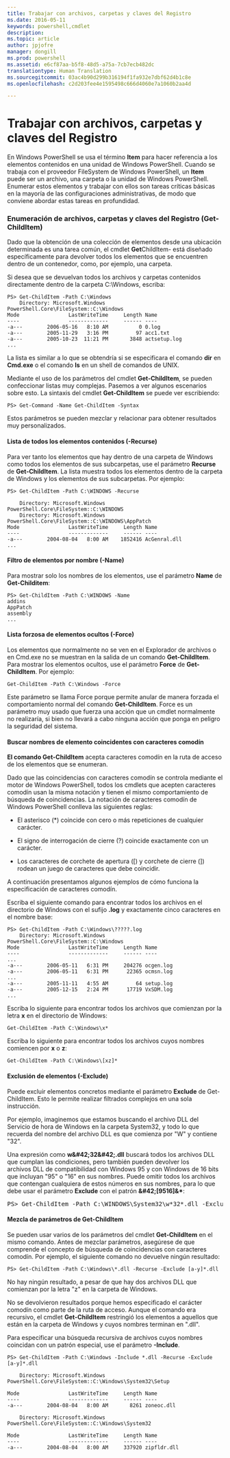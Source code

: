 ```yaml
---
title: Trabajar con archivos, carpetas y claves del Registro
ms.date: 2016-05-11
keywords: powershell,cmdlet
description: 
ms.topic: article
author: jpjofre
manager: dongill
ms.prod: powershell
ms.assetid: e6cf87aa-b5f8-48d5-a75a-7cb7ecb482dc
translationtype: Human Translation
ms.sourcegitcommit: 03ac4b90d299b316194f1fa932e7dbf62d4b1c8e
ms.openlocfilehash: c2d203fee4e1595498c666d4060e7a1060b2aa4d

---
```


# Trabajar con archivos, carpetas y claves del Registro
En Windows PowerShell se usa el término **Item** para hacer referencia a los elementos contenidos en una unidad de Windows PowerShell. Cuando se trabaja con el proveedor FileSystem de Windows PowerShell, un **Item** puede ser un archivo, una carpeta o la unidad de Windows PowerShell. Enumerar estos elementos y trabajar con ellos son tareas críticas básicas en la mayoría de las configuraciones administrativas, de modo que conviene abordar estas tareas en profundidad.

### Enumeración de archivos, carpetas y claves del Registro (Get\-ChildItem)
Dado que la obtención de una colección de elementos desde una ubicación determinada es una tarea común, el cmdlet **Get**ChildItem\- está diseñado específicamente para devolver todos los elementos que se encuentren dentro de un contenedor, como, por ejemplo, una carpeta.

Si desea que se devuelvan todos los archivos y carpetas contenidos directamente dentro de la carpeta C:\\Windows, escriba:

```
PS> Get-ChildItem -Path C:\Windows
    Directory: Microsoft.Windows PowerShell.Core\FileSystem::C:\Windows
Mode                LastWriteTime     Length Name
----                -------------     ------ ----
-a---        2006-05-16   8:10 AM          0 0.log
-a---        2005-11-29   3:16 PM         97 acc1.txt
-a---        2005-10-23  11:21 PM       3848 actsetup.log
...
```

La lista es similar a lo que se obtendría si se especificara el comando **dir** en **Cmd.exe** o el comando **ls** en un shell de comandos de UNIX.

Mediante el uso de los parámetros del cmdlet **Get\-ChildItem**, se pueden confeccionar listas muy complejas. Pasemos a ver algunos escenarios sobre esto. La sintaxis del cmdlet **Get\-ChildItem** se puede ver escribiendo:

```
PS> Get-Command -Name Get-ChildItem -Syntax
```

Estos parámetros se pueden mezclar y relacionar para obtener resultados muy personalizados.

#### Lista de todos los elementos contenidos (\-Recurse)
Para ver tanto los elementos que hay dentro de una carpeta de Windows como todos los elementos de sus subcarpetas, use el parámetro **Recurse** de **Get\-ChildItem**. La lista muestra todos los elementos dentro de la carpeta de Windows y los elementos de sus subcarpetas. Por ejemplo:

```
PS> Get-ChildItem -Path C:\WINDOWS -Recurse

    Directory: Microsoft.Windows PowerShell.Core\FileSystem::C:\WINDOWS
    Directory: Microsoft.Windows PowerShell.Core\FileSystem::C:\WINDOWS\AppPatch
Mode                LastWriteTime     Length Name
----                -------------     ------ ----
-a---        2004-08-04   8:00 AM    1852416 AcGenral.dll
...
```

#### Filtro de elementos por nombre (\-Name)
Para mostrar solo los nombres de los elementos, use el parámetro **Name** de **Get\-Childitem**:

```
PS> Get-ChildItem -Path C:\WINDOWS -Name
addins
AppPatch
assembly
...
```

#### Lista forzosa de elementos ocultos (\-Force)
Los elementos que normalmente no se ven en el Explorador de archivos o en Cmd.exe no se muestran en la salida de un comando **Get\-ChildItem**. Para mostrar los elementos ocultos, use el parámetro **Force** de **Get\-ChildItem**. Por ejemplo:

```
Get-ChildItem -Path C:\Windows -Force
```

Este parámetro se llama Force porque permite anular de manera forzada el comportamiento normal del comando **Get\-ChildItem**. Force es un parámetro muy usado que fuerza una acción que un cmdlet normalmente no realizaría, si bien no llevará a cabo ninguna acción que ponga en peligro la seguridad del sistema.

#### Buscar nombres de elemento coincidentes con caracteres comodín
**El comando Get\-ChildItem** acepta caracteres comodín en la ruta de acceso de los elementos que se enumeran.

Dado que las coincidencias con caracteres comodín se controla mediante el motor de Windows PowerShell, todos los cmdlets que acepten caracteres comodín usan la misma notación y tienen el mismo comportamiento de búsqueda de coincidencias. La notación de caracteres comodín de Windows PowerShell conlleva las siguientes reglas:

-   El asterisco (\*) coincide con cero o más repeticiones de cualquier carácter.

-   El signo de interrogación de cierre (?) coincide exactamente con un carácter.

-   Los caracteres de corchete de apertura (\[) y corchete de cierre (]) rodean un juego de caracteres que debe coincidir.

A continuación presentamos algunos ejemplos de cómo funciona la especificación de caracteres comodín.

Escriba el siguiente comando para encontrar todos los archivos en el directorio de Windows con el sufijo **.log** y exactamente cinco caracteres en el nombre base:

```
PS> Get-ChildItem -Path C:\Windows\?????.log
    Directory: Microsoft.Windows PowerShell.Core\FileSystem::C:\Windows
Mode                LastWriteTime     Length Name
----                -------------     ------ ----
...
-a---        2006-05-11   6:31 PM     204276 ocgen.log
-a---        2006-05-11   6:31 PM      22365 ocmsn.log
...
-a---        2005-11-11   4:55 AM         64 setup.log
-a---        2005-12-15   2:24 PM      17719 VxSDM.log
...
```

Escriba lo siguiente para encontrar todos los archivos que comienzan por la letra **x** en el directorio de Windows:

```
Get-ChildItem -Path C:\Windows\x*
```

Escriba lo siguiente para encontrar todos los archivos cuyos nombres comiencen por **x** o **z**:

```
Get-ChildItem -Path C:\Windows\[xz]*
```

#### Exclusión de elementos (\-Exclude)
Puede excluir elementos concretos mediante el parámetro **Exclude** de Get\-ChildItem. Esto le permite realizar filtrados complejos en una sola instrucción.

Por ejemplo, imaginemos que estamos buscando el archivo DLL del Servicio de hora de Windows en la carpeta System32, y todo lo que recuerda del nombre del archivo DLL es que comienza por "W" y contiene "32".

Una expresión como **w\&#42;32\&#42;.dll** buscará todos los archivos DLL que cumplan las condiciones, pero también pueden devolver los archivos DLL de compatibilidad con Windows 95 y con Windows de 16 bits que incluyan "95" o "16" en sus nombres. Puede omitir todos los archivos que contengan cualquiera de estos números en sus nombres, para lo que debe usar el parámetro **Exclude** con el patrón **\&#42;\[9516]\&&#42;**:

<pre>PS> Get-ChildItem -Path C:\WINDOWS\System32\w*32*.dll -Exclude *[9516]* Directory: Microsoft.PowerShell.Core\FileSystem::C:\WINDOWS\System32 Mode                LastWriteTime     Length Name ----                -------------     ------ ---- -a---        2004-08-04   8:00 AM     174592 w32time.dll -a---        2004-08-04   8:00 AM      22016 w32topl.dll -a---        2004-08-04   8:00 AM     101888 win32spl.dll -a---        2004-08-04   8:00 AM     172032 wldap32.dll -a---        2004-08-04   8:00 AM     264192 wow32.dll -a---        2004-08-04   8:00 AM      82944 ws2_32.dll -a---        2004-08-04   8:00 AM      42496 wsnmp32.dll -a---        2004-08-04   8:00 AM      22528 wsock32.dll -a---        2004-08-04   8:00 AM      18432 wtsapi32.dll</pre>

#### Mezcla de parámetros de Get\-ChildItem
Se pueden usar varios de los parámetros del cmdlet **Get\-ChildItem** en el mismo comando. Antes de mezclar parámetros, asegúrese de que comprende el concepto de búsqueda de coincidencias con caracteres comodín. Por ejemplo, el siguiente comando no devuelve ningún resultado:

```
PS> Get-ChildItem -Path C:\Windows\*.dll -Recurse -Exclude [a-y]*.dll
```

No hay ningún resultado, a pesar de que hay dos archivos DLL que comienzan por la letra "z" en la carpeta de Windows.

No se devolvieron resultados porque hemos especificado el carácter comodín como parte de la ruta de acceso. Aunque el comando era recursivo, el cmdlet **Get\-ChildItem** restringió los elementos a aquellos que están en la carpeta de Windows y cuyos nombres terminan en ".dll".

Para especificar una búsqueda recursiva de archivos cuyos nombres coincidan con un patrón especial, use el parámetro **\-Include**.

```
PS> Get-ChildItem -Path C:\Windows -Include *.dll -Recurse -Exclude [a-y]*.dll

    Directory: Microsoft.Windows PowerShell.Core\FileSystem::C:\Windows\System32\Setup

Mode                LastWriteTime     Length Name
----                -------------     ------ ----
-a---        2004-08-04   8:00 AM       8261 zoneoc.dll

    Directory: Microsoft.Windows PowerShell.Core\FileSystem::C:\Windows\System32

Mode                LastWriteTime     Length Name
----                -------------     ------ ----
-a---        2004-08-04   8:00 AM     337920 zipfldr.dll
```




<!--HONumber=Jun16_HO4-->


